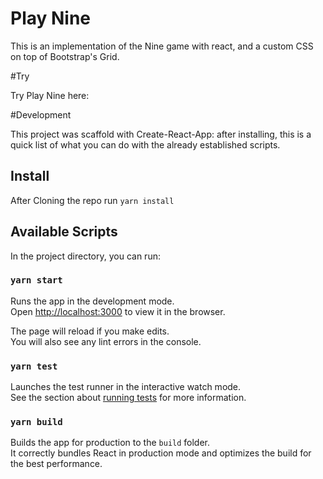# Play Nine

This is an implementation of the Nine game with react, and a custom CSS on top of Bootstrap's Grid.

#Try

Try Play Nine here:

#Development

This project was scaffold with Create-React-App: after installing, this is a quick list of what you can do with the already established scripts.

## Install

After Cloning the repo run `yarn install`

## Available Scripts

In the project directory, you can run:

### `yarn start`

Runs the app in the development mode.<br>
Open [http://localhost:3000](http://localhost:3000) to view it in the browser.

The page will reload if you make edits.<br>
You will also see any lint errors in the console.

### `yarn test`

Launches the test runner in the interactive watch mode.<br>
See the section about [running tests](https://facebook.github.io/create-react-app/docs/running-tests) for more information.

### `yarn build`

Builds the app for production to the `build` folder.<br>
It correctly bundles React in production mode and optimizes the build for the best performance.
